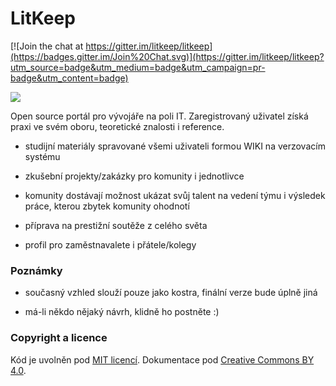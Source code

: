 # LitKeep

[![Join the chat at https://gitter.im/litkeep/litkeep](https://badges.gitter.im/Join%20Chat.svg)](https://gitter.im/litkeep/litkeep?utm_source=badge&utm_medium=badge&utm_campaign=pr-badge&utm_content=badge)

![](http://www.itnetwork.cz/images/album/551ac388d60ec.jpg)

Open source portál pro vývojáře na poli IT. Zaregistrovaný uživatel získá praxi ve svém oboru, teoretické znalosti i reference.

- studijní materiály spravované všemi uživateli formou WIKI na verzovacím systému

- zkušební projekty/zakázky pro komunity i jednotlivce

- komunity dostávají možnost ukázat svůj talent na vedení týmu i výsledek práce, kterou zbytek komunity ohodnotí

- příprava na prestižní soutěže z celého světa

- profil pro zaměstnavalete i přátele/kolegy

### Poznámky

- současný vzhled slouží pouze jako kostra, finální verze bude úplně jiná

- má-li někdo nějaký návrh, klidně ho postněte :)

### Copyright a licence
Kód je uvolněn pod [MIT licencí](https://github.com/litkeep/litkeep/blob/master/LICENSE). Dokumentace pod [Creative Commons BY 4.0](https://github.com/litkeep/litkeep/blob/master/docs/LICENSE).
